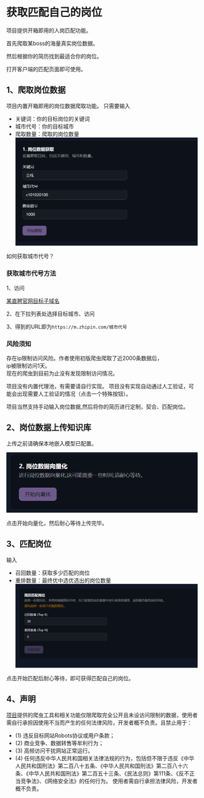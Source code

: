 # 获取匹配自己的岗位

项目提供开箱即用的人岗匹配功能。
<br/>

首先爬取某boss的海量真实岗位数据。
<br/>

然后根据你的简历找到最适合你的岗位。

打开客户端的匹配页面即可使用。

## 1、爬取岗位数据

项目内置开箱即用的岗位数据爬取功能。
只需要输入

- 关键词：你的目标岗位的关键词
- 城市代号：你的目标城市
- 爬取数量：爬取的岗位数量
  ![1751278046075](<image/教程：(四)获取匹配自己的岗位/1751278046075.png>)

如何获取城市代号？

### 获取城市代号方法

1、访问

[某直聘官网目标子域名](https://m.zhipin.com/c101010100/?query=%E5%89%8D%E7%AB%AF)

2、在下拉列表处选择目标城市、访问

3、得到的URL即为`https://m.zhipin.com/城市代号`

### 风险须知

存在ip限制访问风险。作者使用初版爬虫爬取了近2000条数据后，
<br/>
ip被限制访问1天。
<br/>
现在的爬虫到目前为止没有发现限制访问情况。
<br/>

项目没有内置代理池，有需要请自行实现。
项目没有实现自动通过人工验证，可能会出现需要人工验证的情况（点击一个特殊按钮）。

项目当然支持手动输入岗位数据,然后将你的简历进行定制，契合、匹配岗位。

## 2、岗位数据上传知识库

上传之前请确保本地嵌入模型已配置。

![1751278235176](<image/教程：(四)获取匹配自己的岗位/1751278235176.png>)

点击开始向量化，然后耐心等待上传完毕。

## 3、匹配岗位

输入

- 召回数量：获取多少匹配的岗位
- 重排数量：最终优中选优选出的岗位数量
  ![1751278415782](<image/教程：(四)获取匹配自己的岗位/1751278415782.png>)

点击开始匹配后耐心等待，即可获得匹配自己的岗位。

## 4、声明

[项目](https://github.com/weicanie/prisma-ai)提供的爬虫工具和相关功能仅限爬取完全公开且未设访问限制的数据，使用者需自行承担因使用不当而产生的任何法律风险，开发者概不负责。且禁止用于：

- (1) 违反目标网站Robots协议或用户条款；
- (2) 商业竞争、数据转售等牟利行为；
- (3) 高频访问干扰网站正常运行。
- (4) 任何违反中华人民共和国相关法律法规的行为，包括但不限于违反《中华人民共和国刑法》第二百八十五条、《中华人民共和国刑法》第二百八十六条、《中华人民共和国刑法》第二百五十三条、《民法总则》第111条、《反不正当竞争法》、《网络安全法》的任何行为。
  使用者需自行承担法律风险，开发者概不负责。
